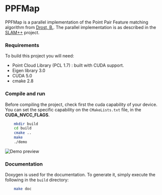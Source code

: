# PPFMap

PPFMap is a parallel implementation of the Point Pair Feature matching 
algorithm from [Drost, B.](http://far.in.tum.de/pub/drost2010CVPR/drost2010CVPR.pdf). The parallel
implementation is as described in the [SLAM++](http://homes.cs.washington.edu/~newcombe/papers/Salas-Moreno_etal_cvpr2013.pdf) project.

### Requirements

To build this project you will need:

+ Point Cloud Library (PCL 1.7) : built with CUDA support.
+ Eigen library 3.0
+ CUDA 5.0
+ cmake 2.8

### Compile and run

Before compiling the project, check first the cuda capability of your device. 
You can set the specific capability on the `CMakeLists.txt` file, in the 
**CUDA_NVCC_FLAGS**.

```bash
    mkdir build
    cd build
    cmake ..
    make
    ./demo
```


![Demo preview](https://raw.githubusercontent.com/alfonsoros88/PPFMap/master/doc/images/demo.png)

### Documentation

Doxygen is used for the documentation. To generate it, simply execute the 
following in the `build` directory:

```bash
    make doc
```

